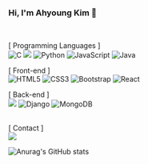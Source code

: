 ### Hi, I'm Ahyoung Kim 👋

<br/>

[ Programming Languages ]  
<img alt="C" src ="https://img.shields.io/badge/C-A8B9CC.svg?&style=flat-square&logo=C&logoColor=white"/> <img src="https://img.shields.io/badge/C++-00599C?style=flat-square&logo=c%2B%2B&logoColor=white"/> <img alt="Python" src ="https://img.shields.io/badge/Python-3776AB.svg?&style=flat-square&logo=Python&logoColor=white"/> <img alt="JavaScript" src ="https://img.shields.io/badge/JavaScript-F7DF1E.svg?&style=flat-square&logo=JavaScript&logoColor=white"/> <img alt="Java" src ="https://img.shields.io/badge/Java-744E3B.svg?&style=flat-square&logo=Java&logoColor=white"/>  

[ Front-end ]  
<img alt="HTML5" src ="https://img.shields.io/badge/HTML5-E34F26.svg?&style=flat-square&logo=HTML5&logoColor=white"/> <img alt="CSS3" src ="https://img.shields.io/badge/CSS3-1572B6.svg?&style=flat-square&logo=CSS3&logoColor=white"/> <img alt="Bootstrap" src ="https://img.shields.io/badge/Bootstrap-7952B3.svg?&style=flat-square&logo=Bootstrap&logoColor=white"/> <img alt="React" src ="https://img.shields.io/badge/React-61DAFB.svg?&style=flat-square&logo=React&logoColor=white"/>

[ Back-end ]  
<img src="https://img.shields.io/badge/Node.js-339933?style=flat-square&logo=Node.js&logoColor=white"/> <img alt="Django" src ="https://img.shields.io/badge/Django-092E20.svg?&style=flat-square&logo=Django&logoColor=white"/> <img alt="MongoDB" src ="https://img.shields.io/badge/MongoDB-47A248.svg?&style=flat-square&logo=MongoDB&logoColor=white"/>  

<br/>
[ Contact ]<br/>  
<a href="https://www.instagram.com/ayviolett/"><img src="https://img.shields.io/badge/instagram-E4405F?style=flat-square&logo=instagram&logoColor=white" /></a>

<br/>

![Anurag's GitHub stats](https://github-readme-stats.vercel.app/api?username=anuraghazra&theme=radical&show_icons=true)

<!--
**Ahyoung-Kim/Ahyoung-Kim** is a ✨ _special_ ✨ repository because its `README.md` (this file) appears on your GitHub profile.

Here are some ideas to get you started:

- 🔭 I’m currently working on ...
- 🌱 I’m currently learning ...
- 👯 I’m looking to collaborate on ...
- 🤔 I’m looking for help with ...
- 💬 Ask me about ...
- 📫 How to reach me: ...
- 😄 Pronouns: ...
- ⚡ Fun fact: ...
-->
